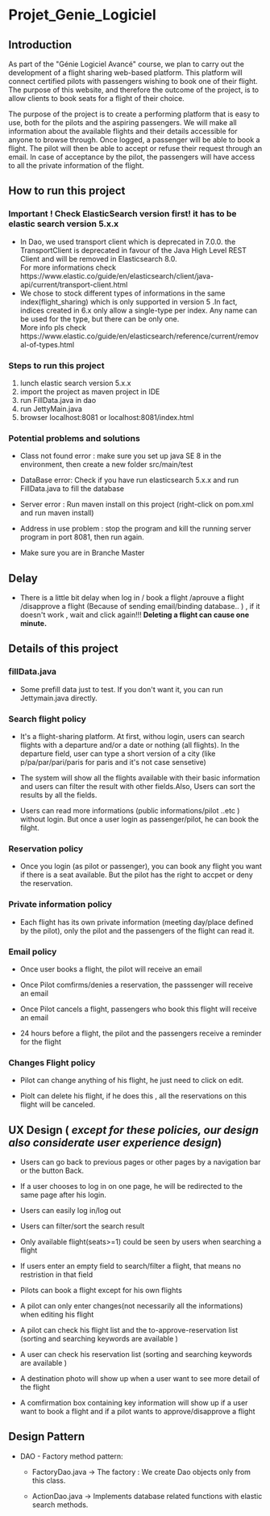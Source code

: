 # Projet_Genie_Logiciel

## Introduction 

As part of the "Génie Logiciel Avancé" course, we plan to carry out the development of a flight sharing web-based platform. This platform will connect certified pilots with passengers wishing to book one of their flight. The purpose of this website, and therefore the outcome of the project, is to allow clients to book seats for a flight of their choice.

The purpose of the project is to create a performing platform that is easy to use, both for the pilots and the aspiring passengers. We will make all information about the available flights and their details accessible for anyone to browse through. Once logged, a passenger will be able to book a flight. The pilot will then be able to accept or refuse their request through an email. In case of acceptance by the pilot, the passengers will have access to all the private information of the flight.






## How to run this project 

### Important ! Check ElasticSearch version first!  it has to be elastic search version 5.x.x 
 <ul>
    <li>In Dao, we used transport client which is deprecated in 7.0.0. the TransportClient is deprecated in favour of the Java High Level REST Client and will be removed in Elasticsearch 8.0.  
        <br/>For more informations check https://www.elastic.co/guide/en/elasticsearch/client/java-api/current/transport-client.html</li>
     <li> We chose to stock different types of informations in the same index(flight_sharing) which is only supported in version 5 .In fact, indices created in 6.x only allow a single-type per index. Any name can be used for the type, but there can be only one. 
         <br/>More info pls check https://www.elastic.co/guide/en/elasticsearch/reference/current/removal-of-types.html</li>
</ul>

### Steps to run this project
   <ol>
    <li>lunch elastic search version 5.x.x </li>
    <li>import the project as maven project in IDE</li>
    <li>run FillData.java in dao</li>
    <li>run JettyMain.java</li>
    <li>browser localhost:8081 or localhost:8081/index.html </li>
  </ol>
  
  
  ### Potential problems and solutions
  
   - Class not found error : make sure you set up java SE 8 in the environment, then create a new folder src/main/test 
   
   - DataBase error: Check if you have run elasticsearch 5.x.x and run FillData.java to fill the database
   
   - Server error : Run maven install on this project (right-click on pom.xml and run maven install) 
   
   - Address in use problem : stop the program and kill the running server program in port 8081, then run again.
   
   - Make sure you are in Branche Master 
 

  
## Delay
   
   - There is a little bit delay when log in / book a flight /aprouve a flight /disapprove a flight (Because of sending email/binding database.. ) , if it doesn't work , wait and click again!!!<b> Deleting a flight can cause one minute.</b>

## Details of this project

### fillData.java
 
  - Some prefill data just to test. If you don't want it, you can run Jettymain.java directly.


### Search flight policy

  - It's a flight-sharing platform. At first, withou login, users can search flights with a departure and/or a date or nothing (all flights). In the departure field, user can type a short version of a city (like p/pa/par/pari/paris for paris and it's not case sensetive)
  
  - The system will show all the flights available with their basic information and users can filter the result with other fields.Also, Users can sort the results by all the fields.
  
  - Users can read more informations (public informations/pilot ..etc ) without login. But once a user login as passenger/pilot, he can book the filght.
  
 ### Reservation policy
 
  - Once you login (as pilot or passenger), you can book any flight you want if there is a seat available. But the pilot has the right to accpet or deny the reservation.

  
### Private information policy

 - Each flight has its own private information (meeting day/place defined by the pilot), only the pilot and the passengers of the flight can read it.

### Email policy

 - Once user books a flight, the pilot will receive an email 
 
 - Once Pilot comfirms/denies a reservation, the passsenger will receive an email
 
 - Once Pilot cancels a flight, passengers who book this flight will receive an email
 
 - 24 hours before a flight, the pilot and the passengers receive a reminder for the flight
 

### Changes Flight policy

 - Pilot can change anything of his flight, he just need to click on edit.
 
 - Piolt can delete his flight, if he does this , all the reservations on this flight will be canceled.

## UX Design ( *except for these policies, our design also considerate user experience design*)

 * Users can go back to previous pages or other pages by a navigation bar or the button Back.
 
 * If a user chooses to log in on one page, he will be redirected to the same page after his login.
 
 * Users can easily log in/log out
 
 * Users can filter/sort the search result
 
 * Only available flight(seats>=1) could be seen by users when searching a flight 
 
 * If users enter an empty field to search/filter a flight, that means no restristion in that field
 
 * Pilots can book a flight except for his own flights
 
 * A pilot can only enter changes(not necessarily all the informations) when editing his flight
 
 * A pilot can check his flight list and the to-approve-reservation list (sorting and searching keywords are available )
  
 * A user can check his reservation list (sorting and searching keywords are available )
 
 * A destination photo will show up when a user want to see more detail of the flight
 
 * A comfirmation box containing key information will show up if a user want to book a flight and if a pilot wants to approve/disapprove a flight
 
 
 ## Design Pattern
 
  * DAO - Factory method pattern: 
  
    * FactoryDao.java -> The factory : We create Dao objects only from this class. 
    
    * ActionDao.java -> Implements database related functions with elastic search methods.
    





 

